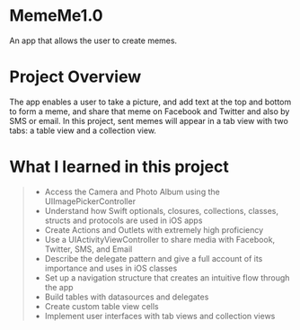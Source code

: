 # MemeMe1.0
An app that allows the user to create memes.

# Project Overview
The app enables a user to take a picture, and add text at the top and bottom to form a meme, and share that meme on Facebook and Twitter and also by SMS or email. In this project, sent memes will appear in a tab view with two tabs: a table view and a collection view.

# What I learned in this project
> - Access the Camera and Photo Album using the UIImagePickerController
> - Understand how Swift optionals, closures, collections, classes, structs and protocols are used in iOS apps
> - Create Actions and Outlets with extremely high proficiency
> - Use a UIActivityViewController to share media with Facebook, Twitter, SMS, and Email
> - Describe the delegate pattern and give a full account of its importance and uses in iOS classes
> - Set up a navigation structure that creates an intuitive flow through the app
> - Build tables with datasources and delegates
> - Create custom table view cells
> - Implement user interfaces with tab views and collection views

